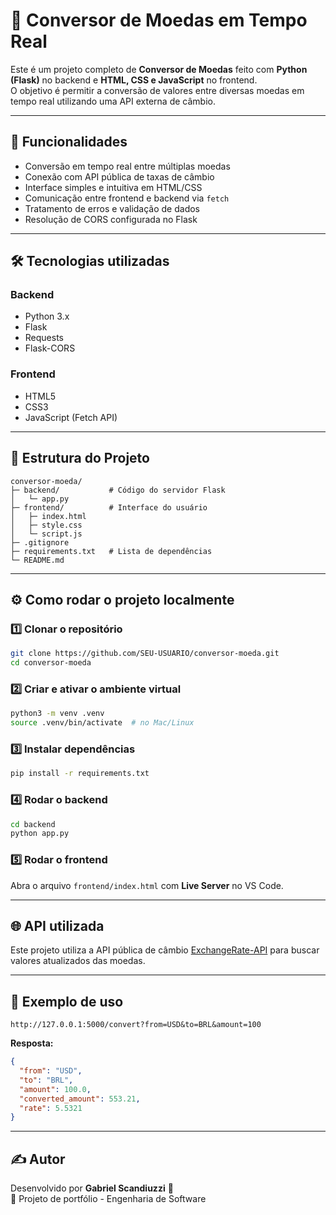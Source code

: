 
# 💱 Conversor de Moedas em Tempo Real

Este é um projeto completo de **Conversor de Moedas** feito com **Python (Flask)** no backend e **HTML, CSS e JavaScript** no frontend.  
O objetivo é permitir a conversão de valores entre diversas moedas em tempo real utilizando uma API externa de câmbio.

---

## 🚀 Funcionalidades

- Conversão em tempo real entre múltiplas moedas
- Conexão com API pública de taxas de câmbio
- Interface simples e intuitiva em HTML/CSS
- Comunicação entre frontend e backend via `fetch`
- Tratamento de erros e validação de dados
- Resolução de CORS configurada no Flask

---

## 🛠️ Tecnologias utilizadas

### Backend
- Python 3.x
- Flask
- Requests
- Flask-CORS

### Frontend
- HTML5
- CSS3
- JavaScript (Fetch API)

---

## 📂 Estrutura do Projeto

```
conversor-moeda/
├─ backend/           # Código do servidor Flask
│   └─ app.py
├─ frontend/          # Interface do usuário
│   ├─ index.html
│   ├─ style.css
│   └─ script.js
├─ .gitignore
├─ requirements.txt   # Lista de dependências
└─ README.md
```

---

## ⚙️ Como rodar o projeto localmente

### 1️⃣ Clonar o repositório

```bash
git clone https://github.com/SEU-USUARIO/conversor-moeda.git
cd conversor-moeda
```

### 2️⃣ Criar e ativar o ambiente virtual

```bash
python3 -m venv .venv
source .venv/bin/activate  # no Mac/Linux
```

### 3️⃣ Instalar dependências

```bash
pip install -r requirements.txt
```

### 4️⃣ Rodar o backend

```bash
cd backend
python app.py
```

### 5️⃣ Rodar o frontend

Abra o arquivo `frontend/index.html` com **Live Server** no VS Code.

---

## 🌐 API utilizada

Este projeto utiliza a API pública de câmbio [ExchangeRate-API](https://www.exchangerate-api.com/) para buscar valores atualizados das moedas.

---

## 📸 Exemplo de uso

```
http://127.0.0.1:5000/convert?from=USD&to=BRL&amount=100
```

**Resposta:**

```json
{
  "from": "USD",
  "to": "BRL",
  "amount": 100.0,
  "converted_amount": 553.21,
  "rate": 5.5321
}
```

---

## ✍️ Autor

Desenvolvido por **Gabriel Scandiuzzi** 🚀  
📍 Projeto de portfólio - Engenharia de Software
